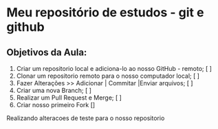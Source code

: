 # Meu repositório de estudos - git e github

## Objetivos da Aula:

1. Criar um repositorio local e adiciona-lo ao nosso GitHub - remoto; [ ]
2. Clonar um repositorio remoto para o nosso computador local; [ ]
3. Fazer Alterações >> Adicionar | Commitar |Enviar arquivos; [ ]
4. Criar uma nova Branch; [ ]
5. Realizar um Pull Request e Merge; [ ]
6. Criar nosso primeiro Fork []

Realizando alteracoes de teste para o nosso repositorio
